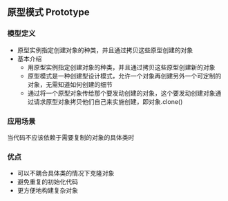 ## 原型模式 Prototype

### 模型定义
* 原型实例指定创建对象的种类，并且通过拷贝这些原型创建的对象
* 基本介绍
  * 用原型实例指定创建对象的种类，并且通过拷贝这些原型创建新的对象
  * 原型模式是一种创建型设计模式，允许一个对象再创建另外一个可定制的对象，无需知道如何创建的细节
  * 通过将一个原型对象传给那个要发动创建的对象，这个要发动创建对象通过请求原型对象拷贝他们自己来实施创建，即对象.clone()

### 应用场景
当代码不应该依赖于需要复制的对象的具体类时

### 优点
* 可以不耦合具体类的情况下克隆对象
* 避免重复的初始化代码
* 更方便地构建复杂对象



